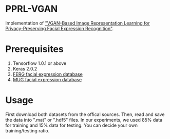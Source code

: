 # PPRL-VGAN
Implementation of ["VGAN-Based Image Representation Learning for Privacy-Preserving Facial Expression Recognition"](https://arxiv.org/pdf/1803.07100.pdf).

# Prerequisites
1) Tensorflow 1.0.1 or above
2) Keras 2.0.2
3) [FERG facial expression database](https://grail.cs.washington.edu/projects/deepexpr/ferg-db.html)
4) [MUG facial expression database](https://mug.ee.auth.gr/fed/)

# Usage
First download both datasets from the offical sources. Then, read and save the data into ".mat" or ".hdf5" files.
In our experiments, we used 85% data for training and 15% data for testing. You can decide your own training/testing ratio.


